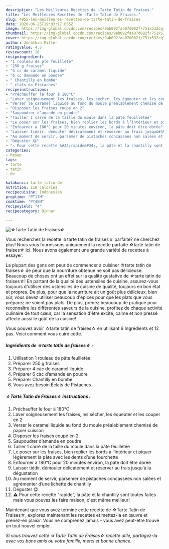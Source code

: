 ```yaml
---
description: "Les Meilleures Recettes de ☆Tarte Tatin de Fraises☆"
title: "Les Meilleures Recettes de ☆Tarte Tatin de Fraises☆"
slug: 4955-les-meilleures-recettes-de-tarte-tatin-de-fraises
date: 2020-06-25T19:03:17.055Z
image: https://img-global.cpcdn.com/recipes/9ab092faa07d082f/751x532cq70/☆tarte-tatin-de-fraises☆-photo-principale-de-la-recette.jpg
thumbnail: https://img-global.cpcdn.com/recipes/9ab092faa07d082f/751x532cq70/☆tarte-tatin-de-fraises☆-photo-principale-de-la-recette.jpg
cover: https://img-global.cpcdn.com/recipes/9ab092faa07d082f/751x532cq70/☆tarte-tatin-de-fraises☆-photo-principale-de-la-recette.jpg
author: Jonathan Miller
ratingvalue: 4.5
reviewcount: 10
recipeingredient:
- "1 rouleau de pte feuillete"
- "250 g fraises"
- "4 cc de caramel liquide"
- "6 cc damande en poudre"
- " Chantilly en bombe"
- " clats de Pistaches"
recipeinstructions:
- "Préchauffer le four à 180°C"
- "Laver soigneusement les fraises, les sécher, les équeuter et les couper en 2"
- "Verser le caramel liquide au fond du moule préalablement chemisé de papier cuisson"
- "Disposer les fraises coupé en 2"
- "Saupoudrer d’amande en poudre"
- "Tailler 1 carré de la taille du moule dans la pâte feuilletée"
- "Le poser sur les fraises, bien replier les bords à l’intérieur et piquer légèrement la pâte avec les dents d’une fourchette"
- "Enfourner à 180°C pour 20 minutes environ, la pâte doit être dorée"
- "Laisser tiédir, démouler délicatement et réserver au frais jusqu&#39;à la dégustation"
- "Au moment de servir, parsemer de pistaches concassées non salées et agrémenter d’une lichette de chantilly"
- "Déguster 😋"
- "⚠️ Pour cette recette &#34;rapide&#34;, la pâte et la chantilly sont toutes faites mais vous pouvez les faire maison, c&#39;est même meilleur!"
categories:
- Resep
tags:
- tarte
- tatin
- de

katakunci: tarte tatin de 
nutrition: 118 calories
recipecuisine: Indonesian
preptime: "PT17M"
cooktime: "PT48M"
recipeyield: "4"
recipecategory: Dinner

---
```



![☆Tarte Tatin de Fraises☆](https://img-global.cpcdn.com/recipes/9ab092faa07d082f/751x532cq70/☆tarte-tatin-de-fraises☆-photo-principale-de-la-recette.jpg)

Vous recherchez la recette ☆tarte tatin de fraises☆ parfaite? ne cherchez plus! Nous vous fournissons uniquement la recette parfaite ☆tarte tatin de fraises☆ ici. Nous avons également une grande variété de recettes à essayer.

La plupart des gens ont peur de commencer à cuisiner ☆tarte tatin de fraises☆ de peur que la nourriture obtenue ne soit pas délicieuse. Beaucoup de choses ont un effet sur la qualité gustative de ☆tarte tatin de fraises☆! En partant de la qualité des ustensiles de cuisine, assurez-vous toujours d'utiliser des ustensiles de cuisine de qualité, toujours en bon état et propres. De plus, pour que la nourriture ait un goût plus délicieux, bien sûr, vous devez utiliser beaucoup d'épices pour que les plats que vous préparez ne soient pas plats. De plus, prenez beaucoup de pratique pour reconnaître les différentes saveurs de la cuisine, profitez de chaque activité culinaire de tout cœur, car la sensation d'être excité, calme et non pressé affecte aussi le goût de la cuisine!

<!--inarticleads1-->

Vous pouvez avoir ☆tarte tatin de fraises☆ en utilisant 6 Ingrédients et 12 pas. Voici comment vous cuire cette.

##### Ingrédients de ☆tarte tatin de fraises☆ :

1. Utilisation 1 rouleau de pâte feuilletée
1. Préparer 250 g fraises
1. Préparer 4 càc de caramel liquide
1. Préparer 6 càc d’amande en poudre
1. Préparer  Chantilly en bombe
1. Vous avez besoin  Éclats de Pistaches




<!--inarticleads2-->

##### ☆Tarte Tatin de Fraises☆ instructions :

1. Préchauffer le four à 180°C
1. Laver soigneusement les fraises, les sécher, les équeuter et les couper en 2
1. Verser le caramel liquide au fond du moule préalablement chemisé de papier cuisson
1. Disposer les fraises coupé en 2
1. Saupoudrer d’amande en poudre
1. Tailler 1 carré de la taille du moule dans la pâte feuilletée
1. Le poser sur les fraises, bien replier les bords à l’intérieur et piquer légèrement la pâte avec les dents d’une fourchette
1. Enfourner à 180°C pour 20 minutes environ, la pâte doit être dorée
1. Laisser tiédir, démouler délicatement et réserver au frais jusqu&#39;à la dégustation
1. Au moment de servir, parsemer de pistaches concassées non salées et agrémenter d’une lichette de chantilly
1. Déguster 😋
1. ⚠️ Pour cette recette &#34;rapide&#34;, la pâte et la chantilly sont toutes faites mais vous pouvez les faire maison, c&#39;est même meilleur!




<!--inarticleads1-->

<p>
Maintenant que vous avez terminé cette recette de ☆Tarte Tatin de Fraises☆, explorez maintenant les recettes et mettez-la en œuvre et prenez-en plaisir. Vous ne comprenez jamais - vous avez peut-être trouvé un tout nouvel emploi.
</p>

<p>
<i>Si vous trouvez cette ☆Tarte Tatin de Fraises☆ recette utile, partagez-la avec vos bons amis ou votre famille, merci et bonne chance.</i>
</p>
